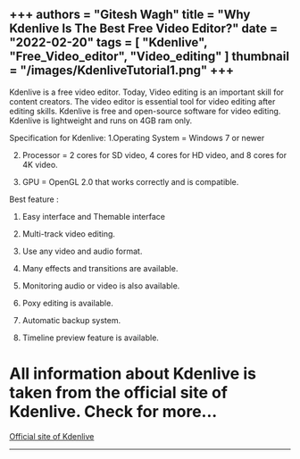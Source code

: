 +++
authors = "Gitesh Wagh"
title = "Why Kdenlive Is The Best Free Video Editor?"
date = "2022-02-20"
tags =  [
  "Kdenlive",
  "Free_Video_editor",
  "Video_editing"
]
thumbnail = "/images/KdenliveTutorial1.png"
+++
----------------
Kdenlive is a free video editor. Today, Video editing is an important skill for content creators. The video editor is essential tool for video editing after editing skills. Kdenlive is free and open-source software for video editing. Kdenlive is lightweight and runs on 4GB ram only.

Specification for Kdenlive:
1.Operating System = Windows 7 or newer

2. Processor = 2 cores for SD video, 4 cores for HD video, and 8 cores for 4K video.

3. GPU = OpenGL 2.0 that works correctly and is compatible.

Best feature :
1. Easy interface and Themable interface

2. Multi-track video editing.

3. Use any video and audio format.

4. Many effects and transitions are available.

5. Monitoring audio or video is also available.

6. Poxy editing is available.

7. Automatic backup system.

8. Timeline preview feature is available.
# All information about Kdenlive is taken from the official site of Kdenlive. Check for more... #

[Official site of Kdenlive](https://kdenlive.org/en/)

**********
